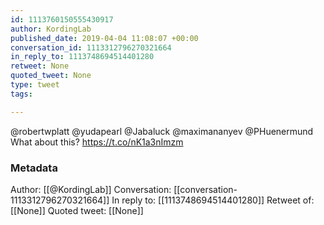 ```yaml
---
id: 1113760150555430917
author: KordingLab
published_date: 2019-04-04 11:08:07 +00:00
conversation_id: 1113312796270321664
in_reply_to: 1113748694514401280
retweet: None
quoted_tweet: None
type: tweet
tags:

---
```


@robertwplatt @yudapearl @Jabaluck @maximananyev @PHuenermund What about this? https://t.co/nK1a3nImzm

### Metadata

Author: [[@KordingLab]]
Conversation: [[conversation-1113312796270321664]]
In reply to: [[1113748694514401280]]
Retweet of: [[None]]
Quoted tweet: [[None]]

